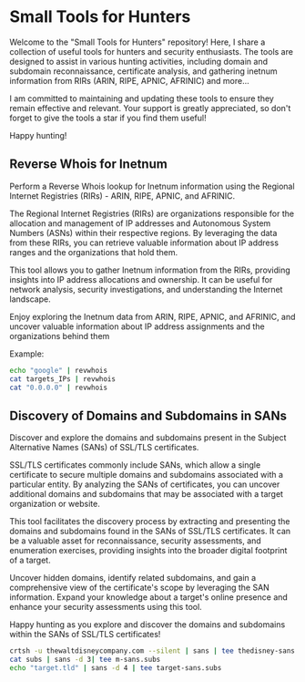 # Small Tools for Hunters
Welcome to the "Small Tools for Hunters" repository! Here, I share a collection of useful tools for hunters and security enthusiasts. The tools are designed to assist in various hunting activities, including domain and subdomain reconnaissance, certificate analysis, and gathering inetnum information from RIRs (ARIN, RIPE, APNIC, AFRINIC) and more...

I am committed to maintaining and updating these tools to ensure they remain effective and relevant. Your support is greatly appreciated, so don't forget to give the tools a star if you find them useful!

Happy hunting!


## Reverse Whois for Inetnum
Perform a Reverse Whois lookup for Inetnum information using the Regional Internet Registries (RIRs) - ARIN, RIPE, APNIC, and AFRINIC.

The Regional Internet Registries (RIRs) are organizations responsible for the allocation and management of IP addresses and Autonomous System Numbers (ASNs) within their respective regions. By leveraging the data from these RIRs, you can retrieve valuable information about IP address ranges and the organizations that hold them.

This tool allows you to gather Inetnum information from the RIRs, providing insights into IP address allocations and ownership. It can be useful for network analysis, security investigations, and understanding the Internet landscape.

Enjoy exploring the Inetnum data from ARIN, RIPE, APNIC, and AFRINIC, and uncover valuable information about IP address assignments and the organizations behind them

Example:
```bash
echo "google" | revwhois
cat targets_IPs | revwhois
cat "0.0.0.0" | revwhois
```

## Discovery of Domains and Subdomains in SANs
Discover and explore the domains and subdomains present in the Subject Alternative Names (SANs) of SSL/TLS certificates.

SSL/TLS certificates commonly include SANs, which allow a single certificate to secure multiple domains and subdomains associated with a particular entity. By analyzing the SANs of certificates, you can uncover additional domains and subdomains that may be associated with a target organization or website.

This tool facilitates the discovery process by extracting and presenting the domains and subdomains found in the SANs of SSL/TLS certificates. It can be a valuable asset for reconnaissance, security assessments, and enumeration exercises, providing insights into the broader digital footprint of a target.

Uncover hidden domains, identify related subdomains, and gain a comprehensive view of the certificate's scope by leveraging the SAN information. Expand your knowledge about a target's online presence and enhance your security assessments using this tool.

Happy hunting as you explore and discover the domains and subdomains within the SANs of SSL/TLS certificates!

```bash
crtsh -u thewaltdisneycompany.com --silent | sans | tee thedisney-sans.subs
cat subs | sans -d 3| tee m-sans.subs
echo "target.tld" | sans -d 4 | tee target-sans.subs
```

